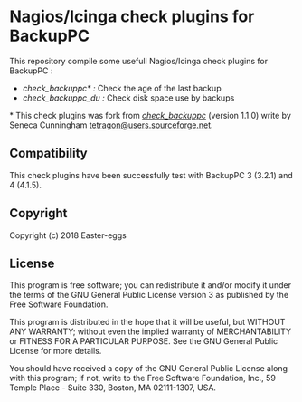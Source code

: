 Nagios/Icinga check plugins for BackupPC
========================================

This repository compile some usefull Nagios/Icinga check plugins for BackupPC :

* *check_backuppc\* :* Check the age of the last backup
* *check_backuppc_du :* Check disk space use by backups

\* This check plugins was fork from [_check_backuppc_](https://sourceforge.net/projects/n-backuppc/) (version 1.1.0) write by Seneca Cunningham <tetragon@users.sourceforge.net>.

Compatibility
-------------

This check plugins have been successfully test with BackupPC 3 (3.2.1) and 4 (4.1.5).

Copyright
---------

Copyright (c) 2018 Easter-eggs

License
-------

This program is free software; you can redistribute it and/or modify it under the terms of the GNU General Public License version 3 as published by the Free Software Foundation.

This program is distributed in the hope that it will be useful, but WITHOUT ANY WARRANTY; without even the implied warranty of MERCHANTABILITY or FITNESS FOR A PARTICULAR PURPOSE.  See the GNU General Public License for more details.

You should have received a copy of the GNU General Public License along with this program; if not, write to the Free Software Foundation, Inc., 59 Temple Place - Suite 330, Boston, MA  02111-1307, USA.
